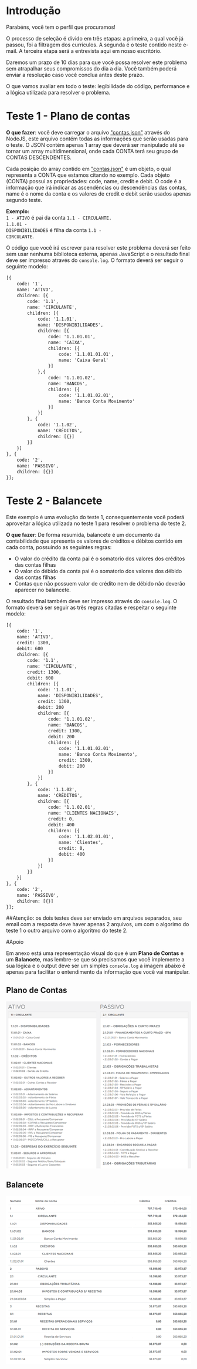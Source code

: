 # Introdução

Parabéns, você tem o perfil que procuramos!


O processo de seleção é divido em três etapas: a primeira,  a qual você já passou, foi a filtragem dos currículos. A segunda é o teste contido neste e-mail. A terceira etapa será a entrevista aqui em nosso escritório.

Daremos um prazo de 10 dias para que você possa resolver este problema sem atrapalhar seus compromissos do dia a dia. Você também poderá enviar a resolução caso você conclua antes deste prazo.

O que vamos avaliar em todo o teste: legibilidade do código, performance e a lógica utilizada para resolver o problema.

# Teste 1 - Plano de contas

<strong>O que fazer</strong>: você deve carregar o arquivo ["contas.json"](contas.json) através do NodeJS, este arquivo contém todas as informações que serão usadas para o teste. O JSON contém apenas 1 array que deverá ser manipulado até se tornar um array multidimensional, onde cada CONTA terá seu grupo de CONTAS DESCENDENTES.

Cada posição do array contido em ["contas.json"](contas.json) é um objeto, o qual representa a CONTA que estamos citando no exemplo. Cada objeto (CONTA) possui as propriedades: code, name, credit e debit. O code é a informação que irá indicar as ascendências ou descendências das contas, name é o nome da conta e os valores de credit e debit serão usados apenas segundo teste.



<strong>Exemplo:</strong><br>
<code>1 - ATIVO</code> é pai da conta <code>1.1 - CIRCULANTE.</code><br>
<code>1.1.01 - DISPONIBILIDADES</code> é filha da conta <code>1.1 - CIRCULANTE</code>.

O código que você irá escrever para resolver este problema deverá ser feito sem usar nenhuma biblioteca externa, apenas JavaScript e o resultado final deve ser impresso através do <code>console.log</code>. O formato deverá ser seguir o seguinte modelo:

```
[{
	code: '1',
	name: 'ATIVO',
	children: [{
		code: '1.1',
		name: 'CIRCULANTE',
		children: [{
			code: '1.1.01',
			name: 'DISPONIBILIDADES',
			children: [{
				code: '1.1.01.01',
				name: 'CAIXA',
				children: [{
					code: '1.1.01.01.01',
					name: 'Caixa Geral'
				}]
			},{
				code: '1.1.01.02',
				name: 'BANCOS',
				children: [{
					code: '1.1.01.02.01',
					name: 'Banco Conta Movimento'
				}]
			}]
		}, {
			code: '1.1.02',
			name: 'CRÉDITOS',
			children: [{}]
		}]
	}]
}, {
	code: '2',
	name: 'PASSIVO',
	children: [{}]
}];

```


# Teste 2 - Balancete

Este exemplo é uma evolução do teste 1, consequentemente você poderá aproveitar a lógica utilizada no teste 1 para resolver o problema do teste 2.

<strong>O que fazer</strong>: De forma resumida, balancete é um documento da contabilidade que apresenta os valores de créditos e débitos contido em cada conta, possuindo as seguintes regras:

- O valor do crédito da conta pai é o somatorio dos valores dos créditos das contas filhas
- O valor do débido da conta pai é o somatorio dos valores dos débido das contas filhas
- Contas que não possuem valor de crédito nem de débido não deverão aparecer no balancete.

O resultado final também deve ser impresso através do <code>console.log</code>. O formato deverá ser seguir as três regras citadas e respeitar o seguinte modelo:

```
[{
	code: '1',
	name: 'ATIVO',
	credit: 1300,
	debit: 600
	children: [{
		code: '1.1',
		name: 'CIRCULANTE',
		credit: 1300,
		debit: 600
		children: [{
			code: '1.1.01',
			name: 'DISPONIBILIDADES',
			credit: 1300,
			debit: 200
			children: [{
				code: '1.1.01.02',
				name: 'BANCOS',
				credit: 1300,
				debit: 200
				children: [{
					code: '1.1.01.02.01',
					name: 'Banco Conta Movimento',
					credit: 1300,
					debit: 200
				}]
			}]
		}, {
			code: '1.1.02',
			name: 'CRÉDITOS',
			children: [{
				code: '1.1.02.01',
				name: 'CLIENTES NACIONAIS',
				credit: 0,
				debit: 400
				children: [{
					code: '1.1.02.01.01',
					name: 'Clientes',
					credit: 0,
					debit: 400
				}]
			}]
		}]
	}]
}, {
	code: '2',
	name: 'PASSIVO',
	children: [{}]
}];
```


##Atenção: os dois testes deve ser enviado em arquivos separados, seu email com a resposta deve haver apenas 2 arquivos, um com o algorimo do teste 1 o outro arquivo com o algoritmo do teste 2.

#Apoio

Em anexo está uma representação visual do que é um <strong>Plano de Contas</strong> e um <strong>Balancete</strong>, mas lembre-se que só precisamos que você implemente a sua lógica e o output deve ser um simples <code>console.log</code> a imagem abaixo é apenas para facilitar o entendimento da informação que você vai manipular.

## Plano de Contas
![Plano de Contas](img1.png)

## Balancete
![Balancete](img2.png)
